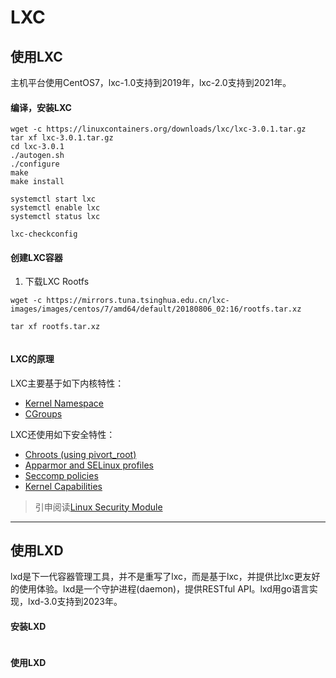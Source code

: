 # LXC

## 使用LXC

主机平台使用CentOS7，lxc-1.0支持到2019年，lxc-2.0支持到2021年。

#### 编译，安装LXC

```
wget -c https://linuxcontainers.org/downloads/lxc/lxc-3.0.1.tar.gz
tar xf lxc-3.0.1.tar.gz
cd lxc-3.0.1
./autogen.sh
./configure
make
make install

systemctl start lxc
systemctl enable lxc
systemctl status lxc

lxc-checkconfig
```

#### 创建LXC容器

1. 下载LXC Rootfs
```
wget -c https://mirrors.tuna.tsinghua.edu.cn/lxc-images/images/centos/7/amd64/default/20180806_02:16/rootfs.tar.xz

tar xf rootfs.tar.xz


```

#### LXC的原理

LXC主要基于如下内核特性：

* [Kernel Namespace](namespace.md)
* [CGroups](cgroup.md)

LXC还使用如下安全特性：
* [Chroots (using pivort_root)](chroot.md)
* [Apparmor and SELinux profiles](apparmor_and_selinux.md)
* [Seccomp policies](seccomp.md)
* [Kernel Capabilities](capabilities.md)

> 引申阅读[Linux Security Module](lsm.md)

----------------------------------------

## 使用LXD

lxd是下一代容器管理工具，并不是重写了lxc，而是基于lxc，并提供比lxc更友好的使用体验。lxd是一个守护进程(daemon)，提供RESTful API。lxd用go语言实现，lxd-3.0支持到2023年。

#### 安装LXD

```

```

#### 使用LXD  


